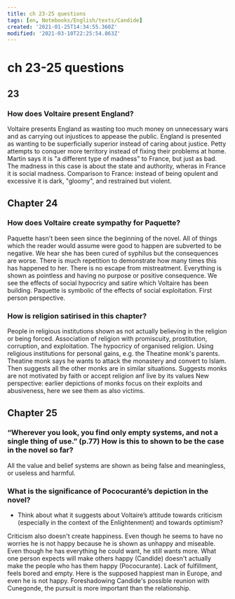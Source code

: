```yaml
---
title: ch 23-25 questions
tags: [en, Notebooks/English/texts/Candide]
created: '2021-01-25T14:34:55.360Z'
modified: '2021-03-10T22:25:54.863Z'
---
```


# ch 23-25 questions
## 23
### How does Voltaire present England?
Voltaire presents England as wasting too much money on unnecessary wars and as carrying out injustices to appease the public.
England is presented as wanting to be superficially superior instead of caring about justice. Petty attempts to conquer more territory instead of fixing their problems at home.
Martin says it is "a different type of madness" to France, but just as bad.
The madness in this case is about the state and authority, wheras in France it is social madness.
Comparison to France: instead of being opulent and excessive it is dark, "gloomy", and restrained but violent.


## Chapter 24
### How does Voltaire create sympathy for Paquette?
Paquette hasn't been seen since the beginning of the novel.
All of things which the reader would assume were good to happen are subverted to be negative.
We hear she has been cured of syphilus but the consequences are worse.
There is much repetition to demonstrate how many times this has happened to her. There is no escape from mistreatment.
Everything is shown as pointless and having no purpose or positive consequence.
We see the effects of social hypocricy and satire which Voltaire has been building. Paquette is symbolic of the effects of social exploitation.
First person perspective.
### How is religion satirised in this chapter?
People in religious institutions shown as not actually believing in the religion or being forced.
Association of religion with promiscuity, prostitution, corruption, and exploitation. The hypocricy of organised religion.
Using religious institutions for personal gains, e.g. the Theatine monk's parents.
Theatine monk says he wants to attack the monastery and convert to Islam. Then suggests all the other monks are in similar situations. Suggests monks are not motivated by faith or accept religion anf live by its values
New perspective: earlier depictions of monks focus on their exploits and abusiveness, here we see them as also victims.
## Chapter 25
### “Wherever you look, you find only empty systems, and not a single thing of use.” (p.77) How is this to shown to be the case in the novel so far?
All the value and belief systems are shown as being false and meaningless, or useless and harmful.
### What is the significance of Pococuranté’s depiction in the novel?
- Think about what it suggests about Voltaire’s attitude towards criticism (especially in the context of the Enlightenment) and towards optimism?

Criticism also doesn't create happiness. Even though he seems to have no worries he is not happy because he is shown as unhappy and miseable.
Even though he has everything he could want, he still wants more.
What one person expects will make others happy (Candide) doesn't actually make the people who has them happy (Pococurante).
Lack of fulfillment, feels bored and empty.
Here is the supposed happiest man in Europe, and even he is not happy.
Foreshadowing Candide's possible reunion with Cunegonde, the pursuit is more important than the relationship.
